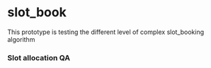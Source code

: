 # slot_book
This prototype is testing the different level of complex slot_booking algorithm


### Slot allocation QA

    